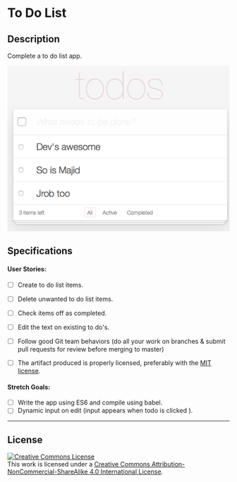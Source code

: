 # To Do List

## Description

Complete a to do list app.

![Alt text](./src/images/todo-list.png)

## Specifications

#### User Stories:

- [ ] Create to do list items.
- [ ] Delete unwanted to do list items.
- [ ] Check items off as completed.
- [ ] Edit the text on existing to do's.
- [ ] Follow good Git team behaviors (do all your work on branches & submit pull requests for review before merging to master)

- [ ] The artifact produced is properly licensed, preferably with the [MIT license][mit-license].

#### Stretch Goals:
- [ ] Write the app using ES6 and compile using babel.
- [ ] Dynamic input on edit (input appears when todo is clicked ).

---

## License
<!-- LICENSE -->

<a rel="license" href="http://creativecommons.org/licenses/by-nc-sa/4.0/"><img alt="Creative Commons License" style="border-width:0" src="https://i.creativecommons.org/l/by-nc-sa/4.0/80x15.png" /></a>
<br />This work is licensed under a <a rel="license" href="http://creativecommons.org/licenses/by-nc-sa/4.0/">Creative Commons Attribution-NonCommercial-ShareAlike 4.0 International License</a>.

[mit-license]: https://opensource.org/licenses/MIT
